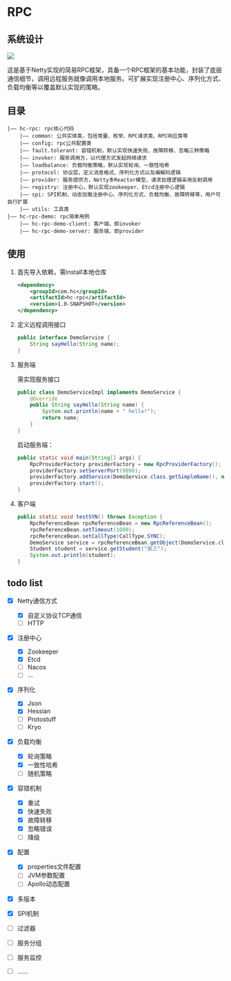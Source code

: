 # RPC

## 系统设计

![](https://cccblogimgs.oss-cn-hangzhou.aliyuncs.com/rpc.png)

这是基于Netty实现的简易RPC框架，具备一个RPC框架的基本功能，封装了底层通信细节，调用远程服务就像调用本地服务。可扩展实现注册中心、序列化方式、负载均衡等以覆盖默认实现的策略。

## 目录

```
|—— hc-rpc: rpc核心代码
	|—— common: 公共实体类，包括常量、枚举、RPC请求类、RPC响应类等
	|—— config: rpc公共配置类
	|—— fault.tolerant: 容错机制，默认实现快速失败、故障转移、忽略三种策略
	|—— invoker: 服务调用方，以代理方式发起网络请求
	|—— loadbalance: 负载均衡策略，默认实现轮询、一致性哈希
	|—— protocol: 协议层，定义消息格式、序列化方式以及编解码逻辑
	|—— provider: 服务提供方，Netty多Reactor模型，请求处理逻辑采用反射调用
	|—— registry: 注册中心，默认实现zookeeper、Etcd注册中心逻辑
	|—— spi: SPI机制，动态加载注册中心、序列化方式、负载均衡、故障转移等，用户可自行扩展
	|—— utils: 工具类
|—— hc-rpc-demo: rpc简单用例
	|—— hc-rpc-demo-client: 客户端，即invoker
	|—— hc-rpc-demo-server: 服务端，即provider
```

##  使用

1. 首先导入依赖，需install本地仓库

   ```xml
   <dependency>
       <groupId>com.hc</groupId>
       <artifactId>hc-rpc</artifactId>
       <version>1.0-SNAPSHOT</version>
   </dependency>
   ```

2. 定义远程调用接口

   ```java
   public interface DemoService {
       String sayHello(String name);
   }
   ```

3. 服务端

   需实现服务接口

   ```java
   public class DemoServiceImpl implements DemoService {
       @Override
       public String sayHello(String name) {
           System.out.println(name + " hello!");
           return name;
       }
   }
   ```

   启动服务端：

   ```java
   public static void main(String[] args) {
       RpcProviderFactory providerFactory = new RpcProviderFactory();
       providerFactory.setServerPort(9090);
       providerFactory.addService(DemoService.class.getSimpleName(), null, new DemoServiceImpl());
       providerFactory.start();
   }
   ```

4. 客户端

   ```java
   public static void testSYN() throws Exception {
       RpcReferenceBean rpcReferenceBean = new RpcReferenceBean();
       rpcReferenceBean.setTimeout(1000);
       rpcReferenceBean.setCallType(CallType.SYNC);
       DemoService service = rpcReferenceBean.getObject(DemoService.class);
       Student student = service.getStudent("张三");
       System.out.println(student);
   }
   ```

## todo list

- [x] Netty通信方式
  - [x] 自定义协议TCP通信
  - [ ] HTTP

- [x] 注册中心
  - [x] Zookeeper
  - [x] Etcd
  - [ ] Nacos
  - [ ] ...
- [x] 序列化
  - [x] Json
  - [x] Hessian
  - [ ] Protostuff
  - [ ] Kryo
- [x] 负载均衡
  - [x] 轮询策略
  - [x] 一致性哈希
  - [ ] 随机策略
- [x] 容错机制
  - [x] 重试
  - [x] 快速失败
  - [x] 故障转移
  - [x] 忽略错误
  - [ ] 降级
- [x] 配置
  - [x] properties文件配置
  - [ ] JVM参数配置
  - [ ] Apollo动态配置
- [x] 多版本
- [x] SPI机制
- [ ] 过滤器
- [ ] 服务分组
- [ ] 服务监控
- [ ] ......




